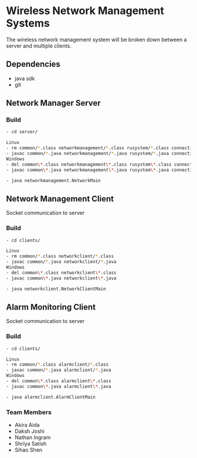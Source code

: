 # Wireless Network Management Systems

The wireless network management system will be broken down between a server and multiple clients.

## Dependencies

- java sdk
- git

## Network Manager Server

### Build

```bash
- cd server/

Linux
- rm common/*.class networkmanagement/*.class rusystem/*.class connections/*.class
- javac common/*.java networkmanagement/*.java rusystem/*.java connections/*.java
Windows
- del common\*.class networkmanagement\*.class rusystem\*.class connections\*.class
- javac common\*.java networkmanagement\*.java rusystem\*.java connections\*.java

- java networkmanagement.NetworkMain
```

## Network Management Client

Socket communication to server

### Build

```bash
- cd clients/

Linux
- rm common/*.class networkclient/*.class
- javac common/*.java networkclient/*.java
Windows
- del common\*.class networkclient\*.class
- javac common\*.java networkclient\*.java

- java networkclient.NetworkClientMain
```

## Alarm Monitoring Client

Socket communication to server

### Build

```bash
- cd clients/

Linux
- rm common/*.class alarmclient/*.class
- javac common/*.java alarmclient/*.java
Windows
- del common\*.class alarmclient\*.class
- javac common\*.java alarmclient\*.java

- java alarmclient.AlarmClientMain
```

### Team Members

- Akira Aida
- Daksh Joshi
- Nathan Ingram
- Shriya Satish
- Sihao Shen